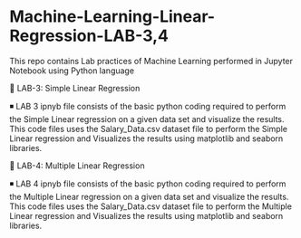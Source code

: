 # Machine-Learning-Linear-Regression-LAB-3,4

This repo contains Lab practices of Machine Learning performed in Jupyter Notebook using Python language

🚀 LAB-3: Simple Linear Regression

◾ LAB 3 ipnyb file consists of the basic python coding required to perform the Simple Linear regression on a given data set and visualize the results. This code files uses the Salary_Data.csv dataset file to perform the Simple Linear regression and Visualizes the results using matplotlib and seaborn libraries.

🚀 LAB-4: Multiple Linear Regression

◾ LAB 4 ipnyb file consists of the basic python coding required to perform the Multiple Linear regression on a given data set and visualize the results. This code files uses the Salary_Data.csv dataset file to perform the Multiple Linear regression and Visualizes the results using matplotlib and seaborn libraries.
